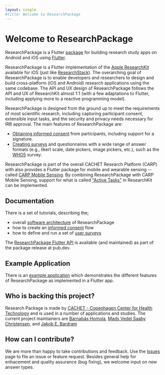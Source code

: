 ```yaml
---
layout: single
#title: Welcome to ResearchPackage
---
```


# Welcome to ResearchPackage

ResearchPackage is a Flutter [package](https://pub.dartlang.org/packages/research_package) for building research study apps on Android and iOS using [Flutter](https://flutter.dev).

ResearchPackage is a Flutter implementation of the [Apple ResearchKit](https://www.researchandcare.org/researchkit/) available for iOS (just like  [ResearchStack](http://researchstack.org/)). The overarching goal of ResearchPackage is to enable developers and researchers to design and build cross-platform (iOS and Android) research applications using the same codebase. The API and UX design of ResearchPackage follows the API and UX of ResearchKit almost 1:1 (with a few adaptations to Flutter, including applying more to a reactive programming model).

ResearchPackage is designed from the ground up to meet the requirements of most scientific research, including capturing participant consent, extensible input tasks, and the security and privacy needs necessary for IRB approval. 
The main features of ResearchPackage are:

- [Obtaining informed consent](consent) from participants, including support for a signature.
- [Creating surveys](survey) and questionnaires with a wide range of answer formats (e.g., likert scale, date pickers, image pickers, etc.), such as the [WHO5](https://www.psykiatri-regionh.dk/who-5/Documents/WHO5_English.pdf) survey.

ResearchPackage is part of the overall CACHET Research Platform (CARP) with also provides a Flutter package for mobile and wearable sensing -- called [CARP Mobile Sensing](https://pub.dev/packages/carp_mobile_sensing). By combining ResearchPackage with CARP Mobile Sensing, support for what is called ["Active Tasks"](https://www.researchandcare.org/researchkit/) in ResearchKit can be implemented.

## Documentation

There is a set of tutorials, describing the;

- overall [software architecture](software-architecture) of ResearchPackage
- how to create an [informed consent](consent) flow 
- how to define and run a set of [user surveys](survey)

The [ResearchPackage Flutter API](https://pub.dev/documentation/research_package/latest/) is available (and maintained) as part of the package release at pub.dev.

## Example Application

There is an [example application](https://github.com/cph-cachet/research.package/tree/master/example/research_package_demo_app) which demonstrates the different features of ResearchPackage as implemented in a Flutter app.

## Who is backing this project?

Research Package is made by [CACHET - Copenhagen Center for Health Technology](http://www.cachet.dk/) and is used in a number of applications and studies. The current project maintainers are [Barnabás Homola](https://github.com/barnabashomola), [Mads Vedel Saaby Christensen](https://github.com/MadsVSChristensen), and [Jakob E. Bardram](http://www.bardram.net)

## How can I contribute?

We are more than happy to take contributions and feedback. Use the [Issues](https://github.com/cph-cachet/research.package/issues) page to file an issue or feature request. Besides general help for enhacement and quality assurance (bug fixing), we welcome input on new answer types. 





